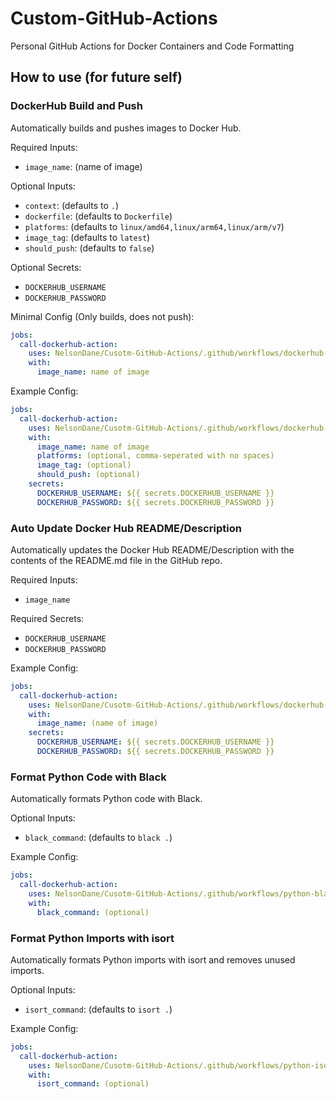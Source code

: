 # Custom-GitHub-Actions
Personal GitHub Actions for Docker Containers and Code Formatting

## How to use (for future self)

### DockerHub Build and Push
Automatically builds and pushes images to Docker Hub.

Required Inputs:
- `image_name`: (name of image)

Optional Inputs:
- `context`: (defaults to `.`)
- `dockerfile`: (defaults to `Dockerfile`)
- `platforms`: (defaults to `linux/amd64,linux/arm64,linux/arm/v7`)
- `image_tag`: (defaults to `latest`)
- `should_push`: (defaults to `false`)

Optional Secrets:
- `DOCKERHUB_USERNAME`
- `DOCKERHUB_PASSWORD`

Minimal Config (Only builds, does not push):
```yaml
jobs:
  call-dockerhub-action:
    uses: NelsonDane/Cusotm-GitHub-Actions/.github/workflows/dockerhub-build-push.yml@main
    with:
      image_name: name of image
```

Example Config:
```yaml
jobs:
  call-dockerhub-action:
    uses: NelsonDane/Cusotm-GitHub-Actions/.github/workflows/dockerhub-build-push.yml@main
    with:
      image_name: name of image
      platforms: (optional, comma-seperated with no spaces)
      image_tag: (optional)
      should_push: (optional)
    secrets:
      DOCKERHUB_USERNAME: ${{ secrets.DOCKERHUB_USERNAME }}
      DOCKERHUB_PASSWORD: ${{ secrets.DOCKERHUB_PASSWORD }}
```

### Auto Update Docker Hub README/Description
Automatically updates the Docker Hub README/Description with the contents of the README.md file in the GitHub repo.

Required Inputs:
- `image_name`

Required Secrets:
- `DOCKERHUB_USERNAME`
- `DOCKERHUB_PASSWORD`

Example Config:
```yaml
jobs:
  call-dockerhub-action:
    uses: NelsonDane/Cusotm-GitHub-Actions/.github/workflows/dockerhub-description.yml@main
    with:
      image_name: (name of image)
    secrets:
      DOCKERHUB_USERNAME: ${{ secrets.DOCKERHUB_USERNAME }}
      DOCKERHUB_PASSWORD: ${{ secrets.DOCKERHUB_PASSWORD }}
```

### Format Python Code with Black
Automatically formats Python code with Black.

Optional Inputs:
- `black_command`: (defaults to `black .`)

Example Config:
```yaml
jobs:
  call-dockerhub-action:
    uses: NelsonDane/Cusotm-GitHub-Actions/.github/workflows/python-black-formatter.yml@main
    with:
      black_command: (optional)
```

### Format Python Imports with isort
Automatically formats Python imports with isort and removes unused imports.

Optional Inputs:
- `isort_command`: (defaults to `isort .`)

Example Config:
```yaml
jobs:
  call-dockerhub-action:
    uses: NelsonDane/Cusotm-GitHub-Actions/.github/workflows/python-isort-formatter.yml@main
    with:
      isort_command: (optional)
```
